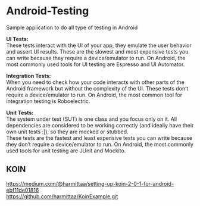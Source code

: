 # Android-Testing
Sample application to do all type of testing in Android


**UI Tests:**  
These tests interact with the UI of your app, they emulate the user behavior and assert UI results. These are the slowest and most expensive tests you can write because they require a device/emulator to run. On Android, the most commonly used tools for UI testing are Espresso and UI Automator.   
  
**Integration Tests:**  
When you need to check how your code interacts with other parts of the Android framework but without the complexity of the UI. These tests don’t require a device/emulator to run. On Android, the most common tool for integration testing is Roboelectric.   
  
**Unit Tests:**  
The system under test (SUT) is one class and you focus only on it. All dependencies are considered to be working correctly (and ideally have their own unit tests :]), so they are mocked or stubbed.  
These tests are the fastest and least expensive tests you can write because they don’t require a device/emulator to run. On Android, the most commonly used tools for unit testing are JUnit and Mockito.  
    
    
## KOIN  
https://medium.com/@harmittaa/setting-up-koin-2-0-1-for-android-ebf11de01816  
https://github.com/harmittaa/KoinExample.git  


